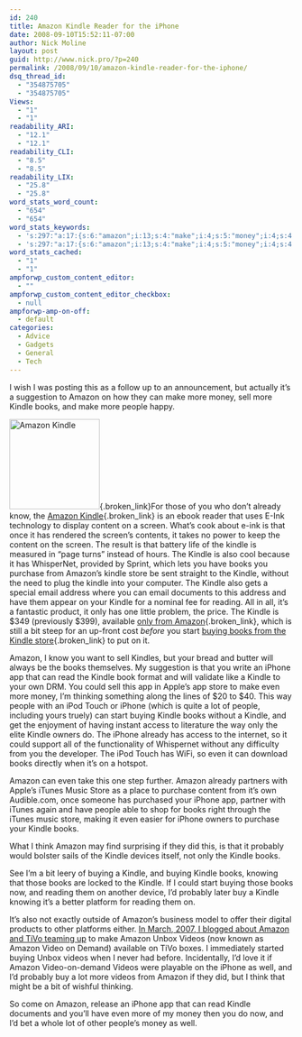 ```yaml
---
id: 240
title: Amazon Kindle Reader for the iPhone
date: 2008-09-10T15:52:11-07:00
author: Nick Moline
layout: post
guid: http://www.nick.pro/?p=240
permalink: /2008/09/10/amazon-kindle-reader-for-the-iphone/
dsq_thread_id:
  - "354875705"
  - "354875705"
Views:
  - "1"
  - "1"
readability_ARI:
  - "12.1"
  - "12.1"
readability_CLI:
  - "8.5"
  - "8.5"
readability_LIX:
  - "25.8"
  - "25.8"
word_stats_word_count:
  - "654"
  - "654"
word_stats_keywords:
  - 's:297:"a:17:{s:6:"amazon";i:13;s:4:"make";i:4;s:5:"money";i:4;s:4:"sell";i:3;s:6:"kindle";i:24;s:5:"books";i:12;s:6:"people";i:4;s:7:"content";i:3;s:8:"purchase";i:3;s:5:"store";i:5;s:7:"reading";i:3;s:5:"start";i:3;s:6:"buying";i:6;s:6:"iphone";i:7;s:6:"itunes";i:3;s:8:"probably";i:3;s:6:"videos";i:4;}";'
  - 's:297:"a:17:{s:6:"amazon";i:13;s:4:"make";i:4;s:5:"money";i:4;s:4:"sell";i:3;s:6:"kindle";i:24;s:5:"books";i:12;s:6:"people";i:4;s:7:"content";i:3;s:8:"purchase";i:3;s:5:"store";i:5;s:7:"reading";i:3;s:5:"start";i:3;s:6:"buying";i:6;s:6:"iphone";i:7;s:6:"itunes";i:3;s:8:"probably";i:3;s:6:"videos";i:4;}";'
word_stats_cached:
  - "1"
  - "1"
ampforwp_custom_content_editor:
  - ""
ampforwp_custom_content_editor_checkbox:
  - null
ampforwp-amp-on-off:
  - default
categories:
  - Advice
  - Gadgets
  - General
  - Tech
---
```

I wish I was posting this as a follow up to an announcement, but actually it&#8217;s a suggestion to Amazon on how they can make more money, sell more Kindle books, and make more people happy.

[<img src="https://i1.wp.com/ecx.images-amazon.com/images/I/41mLdDed4ML._SL160_.jpg?resize=160%2C160&#038;ssl=1" title="Amazon Kindle" alt="Amazon Kindle" class="alignleft" width="160" height="160" data-recalc-dims="1" />](http://www.amazon.com/Kindle-Amazons-Wireless-Reading-Device/dp/B000FI73MA%3FSubscriptionId%3D1XFK01HK9NZWGPENWGG2%26tag%3Dnickdotpro-20%26linkCode%3Dxm2%26camp%3D2025%26creative%3D165953%26creativeASIN%3DB000FI73MA){.broken_link}For those of you who don&#8217;t already know, the [Amazon Kindle](http://www.amazon.com/Kindle-Amazons-Wireless-Reading-Device/dp/B000FI73MA%3FSubscriptionId%3D1XFK01HK9NZWGPENWGG2%26tag%3Dnickdotpro-20%26linkCode%3Dxm2%26camp%3D2025%26creative%3D165953%26creativeASIN%3DB000FI73MA){.broken_link} is an ebook reader that uses E-Ink technology to display content on a screen. What&#8217;s cook about e-ink is that once it has rendered the screen&#8217;s contents, it takes no power to keep the content on the screen. The result is that battery life of the kindle is measured in &#8220;page turns&#8221; instead of hours. The Kindle is also cool because it has WhisperNet, provided by Sprint, which lets you have books you purchase from Amazon&#8217;s kindle store be sent straight to the Kindle, without the need to plug the kindle into your computer. The Kindle also gets a special email address where you can email documents to this address and have them appear on your Kindle for a nominal fee for reading. All in all, it&#8217;s a fantastic product, it only has one little problem, the price. The Kindle is $349 (previously $399), available [only from Amazon](http://www.amazon.com/Kindle-Amazons-Wireless-Reading-Device/dp/B000FI73MA%3FSubscriptionId%3D1XFK01HK9NZWGPENWGG2%26tag%3Dnickdotpro-20%26linkCode%3Dxm2%26camp%3D2025%26creative%3D165953%26creativeASIN%3DB000FI73MA){.broken_link}, which is still a bit steep for an up-front cost _before_ you start [buying books from the Kindle store](http://www.amazon.com/Kindle-Amazons-Wireless-Reading-Device/dp/B000FI73MA%3FSubscriptionId%3D1XFK01HK9NZWGPENWGG2%26tag%3Dnickdotpro-20%26linkCode%3Dxm2%26camp%3D2025%26creative%3D165953%26creativeASIN%3DB000FI73MA){.broken_link} to put on it.

Amazon, I know you want to sell Kindles, but your bread and butter will always be the books themselves. My suggestion is that you write an iPhone app that can read the Kindle book format and will validate like a Kindle to your own DRM. You could sell this app in Apple&#8217;s app store to make even more money, I&#8217;m thinking something along the lines of $20 to $40. This way people with an iPod Touch or iPhone (which is quite a lot of people, including yours truely) can start buying Kindle books without a Kindle, and get the enjoyment of having instant access to literature the way only the elite Kindle owners do. The iPhone already has access to the internet, so it could support all of the functionality of Whispernet without any difficulty from you the developer. The iPod Touch has WiFi, so even it can download books directly when it&#8217;s on a hotspot.

Amazon can even take this one step further. Amazon already partners with Apple&#8217;s iTunes Music Store as a place to purchase content from it&#8217;s own Audible.com, once someone has purchased your iPhone app, partner with iTunes again and have people able to shop for books right through the iTunes music store, making it even easier for iPhone owners to purchase your Kindle books.

What I think Amazon may find surprising if they did this, is that it probably would bolster sails of the Kindle devices itself, not only the Kindle books.

See I&#8217;m a bit leery of buying a Kindle, and buying Kindle books, knowing that those books are locked to the Kindle. If I could start buying those books now, and reading them on another device, I&#8217;d probably later buy a Kindle knowing it&#8217;s a better platform for reading them on.

It&#8217;s also not exactly outside of Amazon&#8217;s business model to offer their digital products to other platforms either. [In March, 2007, I blogged about Amazon and TiVo teaming up](https://www.nick.pro/2007/03/25/tivo-making-a-come-back-watch-out-apple-tv/) to make Amazon Unbox Videos (now known as Amazon Video on Demand) available on TiVo boxes. I immediately started buying Unbox videos when I never had before. Incidentally, I&#8217;d love it if Amazon Video-on-demand Videos were playable on the iPhone as well, and I&#8217;d probably buy a lot more videos from Amazon if they did, but I think that might be a bit of wishful thinking.

So come on Amazon, release an iPhone app that can read Kindle documents and you&#8217;ll have even more of my money then you do now, and I&#8217;d bet a whole lot of other people&#8217;s money as well.
